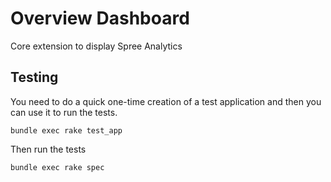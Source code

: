 Overview Dashboard
==================

Core extension to display Spree Analytics

Testing
-------

You need to do a quick one-time creation of a test application and then you can use it to run the tests.

    bundle exec rake test_app

Then run the tests

    bundle exec rake spec
